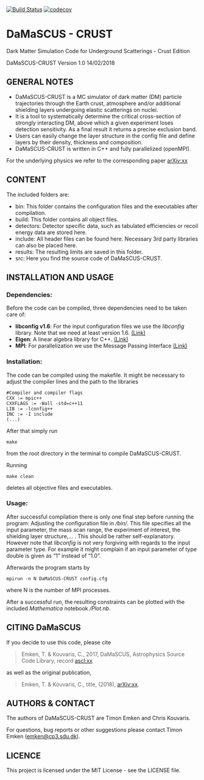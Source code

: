 [![Build Status](https://travis-ci.com/temken/DaMaSCUS-CE.svg?token=CWyAeZfiHMD8t4eitDid&branch=master)](https://travis-ci.com/temken/DaMaSCUS-CE)
[![codecov](https://codecov.io/gh/temken/DaMaSCUS-CE/branch/master/graph/badge.svg)](https://codecov.io/gh/temken/DaMaSCUS-CE)


# DaMaSCUS - CRUST

Dark Matter Simulation Code for Underground Scatterings - Crust Edition

DaMaSCUS-CRUST Version 1.0 14/02/2018

<!-- <img src="https://github.com/temken/DaMaSCUS-CRUST/files/1721055/LDM-constraints.pdf" width="425"> -->

## GENERAL NOTES

- DaMaSCUS-CRUST is a MC simulator of dark matter (DM) particle trajectories through the Earth crust, atmosphere and/or additional shielding layers undergoing elastic scatterings on nuclei. 
- It is a tool to systematically determine the critical cross-section of strongly interacting DM, above which a given experiment loses detection sensitivity. As a final result it returns a precise exclusion band.
- Users can easily change the layer structure in the config file and define layers by their density, thickness and composition.
- DaMaSCUS-CRUST is written in C++ and fully parallelized (openMPI).

For the underlying physics we refer to the corresponding paper [arXiv:xx](https://arxiv.org/abs/xx)

## CONTENT

The included folders are:

- bin: This folder contains the configuration files and the executables after compilation.
- build: This folder contains all object files.
- detectors: Detector specific data, such as tabulated efficiencies or recoil energy data are stored here.
- include: All header files can be found here. Necessary 3rd party libraries can also be placed here.
- results: The resulting limits are saved in this folder.
- src: Here you find the source code of DaMaSCUS-CRUST.


## INSTALLATION AND USAGE

### Dependencies:

Before the code can be compiled, three dependencies need to be taken care of:

- **libconfig v1.6**: For the input configuration files we use the *libconfig* library. Note that we need at least version 1.6. [(Link)](https://hyperrealm.github.io/libconfig/)
- **Eigen**: A linear algebra library for C++. [(Link)](http://eigen.tuxfamily.org/index.php?title=Main_Page)
- **MPI**: For parallelization we use the Message Passing Interface [(Link)](https://www.open-mpi.org)

### Installation:

The code can be compiled using the makefile. It might be necessary to adjust the compiler lines and the path to the libraries

```
#Compiler and compiler flags
CXX := mpic++
CXXFLAGS := -Wall -std=c++11 
LIB := -lconfig++
INC := -I include
(...)
```

After that simply run
```
make
```
from the root directory in the terminal to compile DaMaSCUS-CRUST.

Running
```
make clean
```
deletes all objective files and executables.

### Usage:

After successful compilation there is only one final step before running the program: Adjusting the configuration file in */bin/*. This file specifies all the input parameter, the mass scan range, the experiment of interest, the shielding layer structure,... . This should be rather self-explanatory. However note that *libconfig* is not very forgiving with regards to the input parameter type. For example it might complain if an input parameter of type double is given as “1” instead of “1.0”.

Afterwards the program starts by

```
mpirun -n N DaMaSCUS-CRUST config.cfg
```
where N is the number of MPI processes.

After a successful run, the resulting constraints can be plotted with the included *Mathematica* notebook */Plot.nb*.

## CITING DaMaSCUS

If you decide to use this code, please cite

>Emken, T. & Kouvaris, C., 2017, DaMaSCUS, Astrophysics Source Code Library, record [ascl:xx](link)

as well as the original publication,

>Emken, T. & Kouvaris, C., title, (2018), [arXiv:xx](https://arxiv.org/abs/xx).

## AUTHORS & CONTACT

The authors of DaMaSCUS-CRUST are Timon Emken and Chris Kouvaris.

For questions, bug reports or other suggestions please contact Timon Emken (emken@cp3.sdu.dk).


## LICENCE

This project is licensed under the MIT License - see the LICENSE file.
